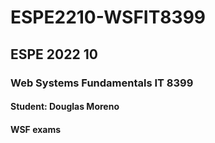 # ESPE2210-WSFIT8399
## ESPE 2022 10 
### Web Systems Fundamentals  IT 8399
#### Student: Douglas Moreno
#### WSF  exams
